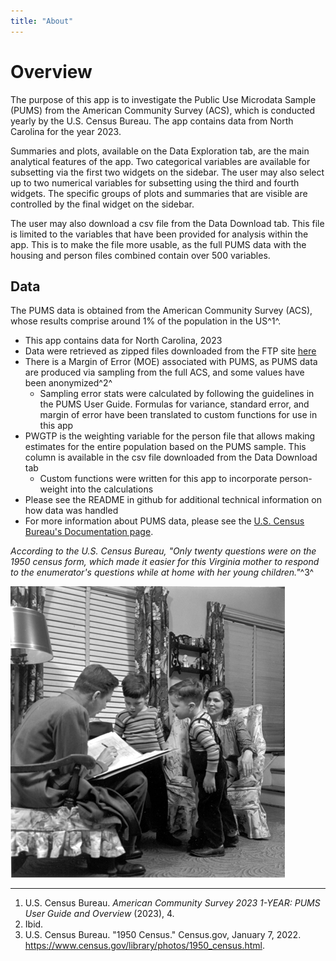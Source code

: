```yaml
---
title: "About"
---
```


# Overview

The purpose of this app is to investigate the Public Use Microdata Sample (PUMS) from the American Community Survey (ACS), which is conducted yearly by the U.S. Census Bureau. The app contains data from North Carolina for the year 2023. 

Summaries and plots, available on the Data Exploration tab, are the main analytical features of the app. Two categorical variables are available for subsetting via the first two widgets on the sidebar. The user may also select up to two numerical variables for subsetting using the third and fourth widgets. The specific groups of plots and summaries that are visible are controlled by the final widget on the sidebar.

The user may also download a csv file from the Data Download tab. This file is limited to the variables that have been provided for analysis within the app. This is to make the file more usable, as the full PUMS data with the housing and person files combined contain over 500 variables.

## Data

The PUMS data is obtained from the American Community Survey (ACS), whose results comprise around 1% of the population in the US^1^.

- This app contains data for North Carolina, 2023
- Data were retrieved as zipped files downloaded from the FTP site [here](https://www2.census.gov/programs-surveys/acs/data/pums/2023/1-Year/)
- There is a Margin of Error (MOE) associated with PUMS, as PUMS data are produced via sampling from the full ACS, and some values have been anonymized^2^
  + Sampling error stats were calculated by following the guidelines in the PUMS User Guide. Formulas for variance, standard error, and margin of error have been translated to custom functions for use in this app
- PWGTP is the weighting variable for the person file that allows making estimates for the entire population based on the PUMS sample. This column is available in the csv file downloaded from the Data Download tab
  + Custom functions were written for this app to incorporate person-weight into the calculations  
- Please see the README in github for additional technical information on how data was handled
- For more information about PUMS data, please see the [U.S. Census Bureau's Documentation page](https://www.census.gov/programs-surveys/acs/microdata/documentation.html).



*According to the U.S. Census Bureau, "Only twenty questions were on the 1950 census form, which made it easier for this Virginia mother to respond to the enumerator's questions while at home with her young children."*^3^

![*Image credit: U.S. Census Bureau*](data/1950_census-hi-resized.png)

---
1. U.S. Census Bureau. *American Community Survey 2023 1-YEAR: PUMS User Guide and Overview* (2023), 4. 
2. Ibid.
3. U.S. Census Bureau. "1950 Census." Census.gov, January 7, 2022. https://www.census.gov/library/photos/1950_census.html.
